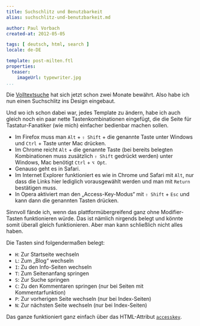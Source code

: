 ```yaml
---
title: Suchschlitz und Benutzbarkeit
alias: suchschlitz-und-benutzbarkeit.md

author: Paul Vorbach
created-at: 2012-05-05

tags: [ deutsch, html, search ]
locale: de-DE

template: post-milten.ftl
properties:
  teaser:
    imageUrl: typewriter.jpg
...
```


Die [Volltextsuche] hat sich jetzt schon zwei Monate bewährt. Also habe ich nun
einen Suchschlitz ins Design eingebaut.

[Volltextsuche]: /log/2012/03/volltextsuche.html

Und wo ich schon dabei war, jedes Template zu ändern, habe ich auch gleich noch
ein paar nette Tastenkombinationen eingefügt, die die Seite für
Tastatur-Fanatiker (wie mich) einfacher bedienbar machen sollen.

  * Im Firefox muss man `Alt` + `⇧ Shift` + die genannte Taste unter Windows und
    `Ctrl` + Taste unter Mac drücken.
  * Im Chrome reicht `Alt` + die genannte Taste (bei bereits belegten
    Kombinationen muss zusätzlich `⇧ Shift` gedrückt werden) unter Windows, Mac
    benötigt `Ctrl` + `⌥ Opt`.
  * Genauso geht es in Safari.
  * Im Internet Explorer funktioniert es wie in Chrome und Safari mit `Alt`, nur
    dass die Links hier lediglich vorausgewählt werden und man mit `Return`
    bestätigen muss.
  * In Opera aktiviert man den „Access-Key-Modus“ mit `⇧ Shift` + `Esc` und kann
    dann die genannten Tasten drücken.

Sinnvoll fände ich, wenn das plattformübergreifend ganz ohne Modifier-Tasten
funktionieren würde. Das ist nämlich nirgends belegt und könnte somit überall
gleich funktionieren. Aber man kann schließlich nicht alles haben.

Die Tasten sind folgendermaßen belegt:

  * `H`: Zur Startseite wechseln
  * `L`: Zum „Blog“ wechseln
  * `I`: Zu den Info-Seiten wechseln
  * `T`: Zum Seitenanfang springen
  * `S`: Zur Suche springen
  * `C`: Zu den Kommentaren springen (nur bei Seiten mit Kommentarfunktion)
  * `P`: Zur vorherigen Seite wechseln (nur bei Index-Seiten)
  * `N`: Zur nächsten Seite wechseln (nur bei Index-Seiten)

Das ganze funktioniert ganz einfach über das HTML-Attribut [`accesskey`][a].

[a]: http://www.w3.org/TR/html-markup/global-attributes.html#common.attrs.accesskey
